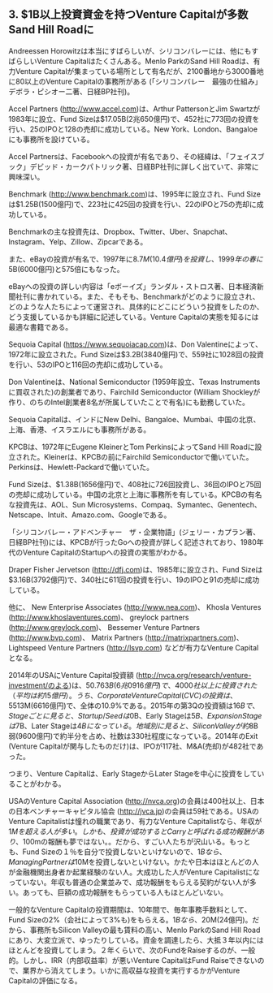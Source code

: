 ## 3. $1B以上投資資金を持つVenture Capitalが多数Sand Hill Roadに

Andreessen Horowitzは本当にすばらしいが、シリコンバレーには、他にもすばらしいVenture Capitalはたくさんある。Menlo ParkのSand Hill Roadは、有力Venture Capitalが集まっている場所として有名だが、2100番地から3000番地に80以上のVenture Capitalの事務所がある (「シリコンバレー　最強の仕組み」デボラ・ピシオー二著、日経BP社刊)。

Accel Partners (http://www.accel.com)は、Arthur PattersonとJim Swartzが1983年に設立、Fund Sizeは$17.05B(2兆650億円)で、452社に773回の投資を行い、25のIPOと128の売却に成功している。New York、London、Bangaloeにも事務所を設けている。

Accel Partnersは、Facebookへの投資が有名であり、その経緯は、「フェイスブック」デビッド・カークパトリック著、日経BP社刊に詳しく出ていて、非常に興味深い。

Benchmark (http://www.benchmark.com)は、1995年に設立され、Fund Sizeは$1.25B(1500億円)で、223社に425回の投資を行い、22のIPOと75の売却に成功している。

Benchmarkの主な投資先は、Dropbox、Twitter、Uber、Snapchat、Instagram、Yelp、Zillow、Zipcarである。

また、eBayの投資が有名で、1997年に$8.7M(10.4億円)を投資し、1999年の春に$5B(6000億円)と575倍にもなった。

eBayへの投資の詳しい内容は「eボーイズ」ランダル・ストロス著、日本経済新聞社刊に書かれている。また、そもそも、Benchmarkがどのように設立され、どのような人たちによって運営され、具体的にどこにどういう投資をしたのか、どう支援しているかも詳細に記述している。Venture Capitalの実態を知るには最適な書籍である。

Sequoia Capital (https://www.sequoiacap.com)は、Don Valentineによって、1972年に設立された。Fund Sizeは$3.2B(3840億円)で、559社に1028回の投資を行い、53のIPOと116回の売却に成功している。

Don Valentineは、National Semiconductor (1959年設立、Texas Instrumentsに買収された)の創業者であり、Fairchild Semiconductor (William Shockleyが作り、のちのIntel創業者8名が所属していたことで有名)にも勤務していた。

Sequoia Capitalは、インドにNew Delhi、Bangaloe、Mumbai、中国の北京、上海、香港、イスラエルにも事務所がある。

KPCBは、1972年にEugene KleinerとTom PerkinsによってSand Hill Roadに設立された。Kleinerは、KPCBの前にFairchild Semiconductorで働いていた。Perkinsは、Hewlett-Packardで働いていた。

Fund Sizeは、$1.38B(1656億円)で、408社に726回投資し、36回のIPOと75回の売却に成功している。中国の北京と上海に事務所を有している。KPCBの有名な投資先は、AOL、Sun Microsystems、Compaq、Symantec、Genentech、Netscape、Intuit、Amazo.com、Googleである。

「シリコンバレー・アドベンチャー　ザ・企業物語」(ジェリー・カプラン著、日経BP社刊)には、KPCBが行ったGoへの投資が詳しく記述されており、1980年代のVenture CapitalのStartupへの投資の実態がわかる。

Draper Fisher Jervetson (http://dfj.com)は、1985年に設立され、Fund Sizeは$3.16B(3792億円)で、340社に611回の投資を行い、19のIPOと91の売却に成功している。

他に、
New Enterprise Associates (http://www.nea.com)、
Khosla Ventures (http://www.khoslaventures.com)、
greylock partners (http://www.greylock.com)、
Bessemer Venture Partners (http://www.bvp.com)、
Matrix Partners (http://matrixpartners.com)、
Lightspeed Venture Partners (http://lsvp.com)
などが有力なVenture Capitalとなる。

2014年のUSAにVenture Capital投資額 (http://nvca.org/research/venture-investment/のよる)は、$50.763B(6兆0916億円)で、4000社以上に投資された（平均は約15億円）。うち、Corporate Venture Capital (CVC)の投資は、$5513M(6616億円)で、全体の10.9%である。2015年の第3Qの投資額は$16Bで、Stageごとに見ると、Startup/Seedは$0B、Early Stageは$5B、Expansion Stageは$7B、Later Stageは$4Bになっている。地域別に見ると、Silicon Valleyが約$8B弱(9600億円)で約半分を占め、社数は330社程度になっている。2014年のExit (Venture Capitalが関与したものだけ)は、IPOが117社、M&A(売却)が482社であった。

つまり、Venture Capitalは、Early StageからLater Stageを中心に投資をしていることがわかる。

USAのVenture Capital Association (http://nvca.org)の会員は400社以上、日本の日本ベンチャーキャピタル協会 (http://jvca.jp)の会員は59社である。USAのVenture Capitalistは憧れの職業であり、有力なVenture Capitalistなら、年収が$1Mを超える人が多い。しかも、投資が成功するとCarryと呼ばれる成功報酬があり、$100mの報酬も夢ではない。。だから、すごい人たちが沢山いる。もっとも、Fund Sizeの１％を自分で投資しないといけないので、$1Bなら、Managing Partnerは$10Mを投資しないといけない。かたや日本はほとんどの人が金融機関出身者か起業経験のない人。大成功した人がVenture Capitalistになっていない。年収も普通の企業並みで、成功報酬をもらえる契約がない人が多い。あっても、巨額の成功報酬をもらっている人もほとんどいない。

一般的なVenture Capitalの投資期間は、10年間で、毎年事務手数料として、Fund Sizeの2%（会社によって3%も)をもらえる。$1Bなら、$20M(24億円)。だから、事務所もSilicon Valleyの最も賃料の高い、Menlo ParkのSand Hill Roadにあり、大変立派で、ゆったりしている。資金を調達したら、大抵３年以内にはほとんどを投資してしまう。２年くらいで、次のFundをRaiseするのが、一般的。しかし、IRR（内部収益率）が悪いVenture CapitalはFund Raiseできないので、業界から消えてしまう。いかに高収益な投資を実行するかがVenture Capitalの評価になる。

